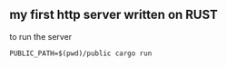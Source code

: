 ## my first http server written on RUST

to run the server
```shell
PUBLIC_PATH=$(pwd)/public cargo run
```